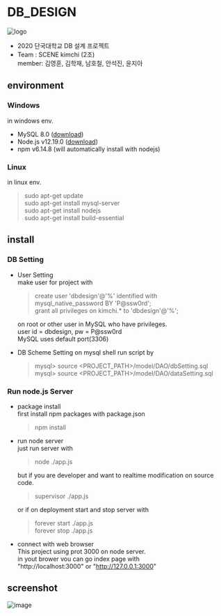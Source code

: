 # DB_DESIGN
![logo](https://user-images.githubusercontent.com/43805697/96088087-dd77d700-0eff-11eb-958f-80ce158b6ccf.png)
- 2020 단국대학교 DB 설계 프로젝트<br>
- Team : SCENE kimchi (2조)<br>
member: 김영훈, 김학재, 남호철, 안석진, 윤지아<br>

## environment
### Windows
  in windows env.
  - MySQL 8.0 ([download](https://nodejs.org/))
  - Node.js v12.19.0 ([download](https://nodejs.org/))
  - npm v6.14.8 (will automatically install with nodejs)
### Linux
  in linux env.
  > sudo apt-get update<br>
  > sudo apt-get install mysql-server<br>
  > sudo apt-get install nodejs<br>
  > sudo apt-get install build-essential<br>

## install
### DB Setting
- User Setting <br>
  make user for project with
  > create user 'dbdesign'@'%' identified with mysql_native_password BY 'P@ssw0rd'; <br>
  grant all privileges on kimchi.* to 'dbdesign'@'%';
  
  on root or other user in MySQL who have privileges.<br>
  user id = dbdesign, pw = P@ssw0rd<br>
  MySQL uses default port(3306)
  
- DB Scheme Setting
  on mysql shell run script by
  > mysql> source <PROJECT_PATH>/model/DAO/dbSetting.sql<br>
  > mysql> source <PROJECT_PATH>/model/DAO/dataSetting.sql

### Run node.js Server
  - package install<br>
    first install npm packages with package.json
    > npm install
  
  - run node server<br>
    just run server with
    > node ./app.js
    
    but if you are developer and want to realtime modification on source code.
    > supervisor ./app.js
    
    or if on deployment start and stop server with
    > forever start ./app.js<br>
    forever stop ./app.js
    
  - connect with web browser<br>
    This project using prot 3000 on node server.<br>
    in yout brower vou can go index page with <br>
    "http://localhost:3000" or "http://127.0.0.1:3000"

## screenshot
![image](https://user-images.githubusercontent.com/43805697/98511972-e5c9f480-22a8-11eb-8fea-ac13d3f4ef89.png)
